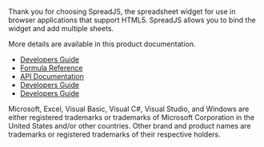 <p>Thank you for choosing SpreadJS, the spreadsheet&nbsp;widget for use in browser applications that support HTML5. SpreadJS allows you to bind the widget and
add multiple sheets.</p>

<p>More details are available in this product documentation.</p>

* [Developers Guide](https://github.com/PriyankaGrapecity/finalgithub/new/master)    
* [Formula Reference](https://github.com/PriyankaGrapecity/finalgithub/new/master)    
* [API Documentation](https://github.com/PriyankaSec/DemoHelp.github.io/blob/master/DevelopersGuide.md)    
* [Developers Guide](https://github.com/PriyankaSec/DemoHelp.github.io/blob/master/DevelopersGuide.md)    
* [Developers Guide](https://github.com/PriyankaSec/DemoHelp.github.io/blob/master/DevelopersGuide.md)    

<p>Microsoft, Excel, Visual Basic, Visual C#, Visual Studio, and Windows are either registered trademarks or trademarks of Microsoft Corporation in the United
States and/or other countries. Other brand and product names are trademarks or registered trademarks of their respective holders.</p>
